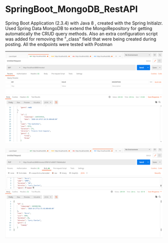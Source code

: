 # SpringBoot_MongoDB_RestAPI

Spring Boot Application (2.3.4) with Java 8 , created with the Spring Initialzr. Used Spring Data MongoDB to
extend the MongoRepository for getting automatically the CRUD query methods. Also an extra configuration
script was added for removing the "_class" field that were being created during posting. All the endpoints were
tested with Postman


![alt text](https://github.com/pmourat/SpringBoot_MongoDB_RestAPI/blob/master/spring-mongo-rest-api/src/main/resources/static/images/GetMovies.PNG?raw=true)



![alt text](https://github.com/pmourat/SpringBoot_MongoDB_RestAPI/blob/master/spring-mongo-rest-api/src/main/resources/static/images/PutMovies.PNG?raw=true)
